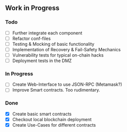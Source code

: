 ## Work in Progress
### Todo
- [ ] Further integrate each component
- [ ] Refactor conf-files
- [ ] Testing & Mocking of basic functionality
- [ ] Implementation of Recovery & Fail-Safety Mechanics
- [ ] Vulnerability tests for typical on-chain hacks
- [ ] Deployment tests in the DMZ

### In Progress
- [ ] Create Web-Interface to use JSON-RPC (Metamask?)
- [ ] Improve Smart contracts. Too rudimentary.

### Done 
- [x] Create basic smart contracts
- [x] Checkout local blockchain deployment
- [x] Create Use-Cases for different contracts
